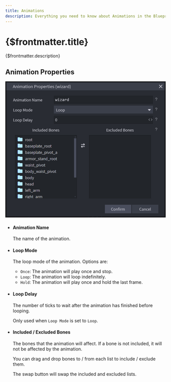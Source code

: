 ```yaml
---
title: Animations
description: Everything you need to know about Animations in the Blueprint Format.
---
```


# {$frontmatter.title}

{$frontmatter.description}

## Animation Properties

![animation-properties](/img/steps/animation/1.png)

- #### Animation Name

  The name of the animation.

- #### Loop Mode

  The loop mode of the animation. Options are:

  - `Once`: The animation will play once and stop.
  - `Loop`: The animation will loop indefinitely.
  - `Hold`: The animation will play once and hold the last frame.

- #### Loop Delay

  The number of ticks to wait after the animation has finished before looping.

  Only used when `Loop Mode` is set to `Loop`.

- #### Included / Excluded Bones

  The bones that the animation will affect. If a bone is not included, it will not be affected by the animation.

  You can drag and drop bones to / from each list to include / exclude them.

  The swap button will swap the included and excluded lists.
